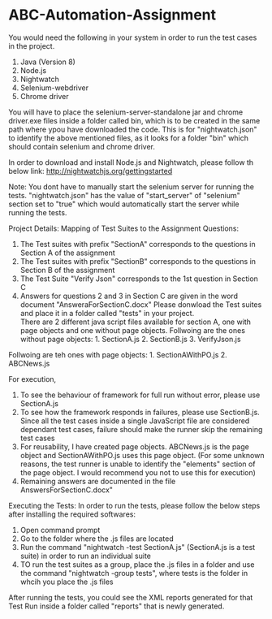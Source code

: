 # ABC-Automation-Assignment

You would need the following in your system in order to run the test cases in the project.
  1. Java (Version 8)
  2. Node.js
  3. Nightwatch
  4. Selenium-webdriver
  5. Chrome driver

You will have to place the selenium-server-standalone jar and chrome driver.exe files inside a folder called bin, which is to be created in the same path where ypou have downloaded the code.
This is for "nightwatch.json" to identify the above mentioned files, as it looks for a folder "bin" which should contain selenium and chrome driver.

In order to download and install Node.js and Nightwatch, please follow th below link:
http://nightwatchjs.org/gettingstarted

Note: You dont have to manually start the selenium server for running the tests. "nightwatch.json" has the value of "start_server" of "selenium" section set to "true" which would automatically start the server while running the tests.

Project Details:
Mapping of Test Suites to the Assignment Questions:
  1. The Test suites with prefix "SectionA" corresponds to the questions in Section A of the assignment
  2. The Test suites with prefix "SectionB" corresponds to the questions in Section B of the assignment
  3. The Test Suite "Verify Json" corresponds to the 1st question in Section C
  4. Answers for questions 2 and 3 in Section C are given in the word document "AnsweraForSectionC.docx"
Please donwload the Test suites and place it in a folder called "tests" in your project.  
There are 2 different java script files available for section A, one with page objects and one without page objects.
  Follwoing are the ones without page objects:
    1. SectionA.js
    2. SectionB.js
    3. VerifyJson.js
    
   Follwoing are teh ones with page objects:
    1. SectionAWithPO.js
    2. ABCNews.js
    
For execution,
1. To see the behaviour of framework for full run without error, please use SectionA.js
2. To see how the framework responds in failures, please use SectionB.js. Since all the test cases inside a single JavaScript file are considered dependant test cases, failure should make the runner skip the remaining test cases
3. For reusability, I have created page objects. ABCNews.js is the page object and SectionAWithPO.js uses this page object. (For some unknown reasons, the test runner is unable to identify the "elements" section of the page object. I would recommend you not to use this for execution)
4. Remaining answers are documented in the file AnswersForSectionC.docx"
 
 Executing the Tests:
 In order to run the tests, please follow the below steps after installing the required softwares:
  1. Open command prompt
  2. Go to the folder where the .js files are located
  3. Run the command "nightwatch -test SectionA.js" (SectionA.js is a test suite) in order to run an individual suite
  4. TO run the test suites as a group, place the .js files in a folder and use the command "nightwatch -group tests", where tests is the folder in whcih you place the .js files
  
  After running the tests, you could see the XML reports generated for that Test Run inside a folder called "reports" that is newly generated.
 
 
 
    
  
